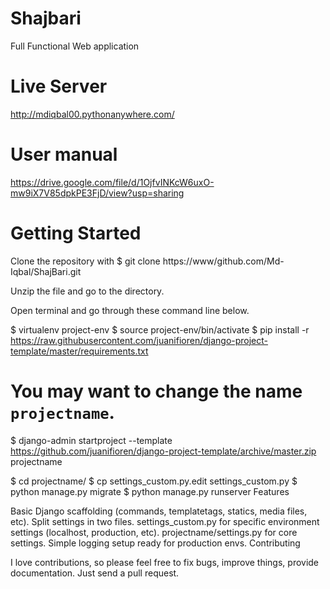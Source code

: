 # Shajbari
  Full Functional Web application


# Live Server
  http://mdiqbal00.pythonanywhere.com/
 
 
# User manual
  https://drive.google.com/file/d/1OjfvINKcW6uxO-mw9iX7V85dpkPE3FjD/view?usp=sharing

# Getting Started

Clone the repository with 
$ git clone https://www/github.com/Md-Iqbal/ShajBari.git

Unzip the file and go to the directory.

Open terminal and go through these command line below.

$ virtualenv project-env
$ source project-env/bin/activate
$ pip install -r https://raw.githubusercontent.com/juanifioren/django-project-template/master/requirements.txt

# You may want to change the name `projectname`.
$ django-admin startproject --template https://github.com/juanifioren/django-project-template/archive/master.zip projectname

$ cd projectname/
$ cp settings_custom.py.edit settings_custom.py
$ python manage.py migrate
$ python manage.py runserver
Features

Basic Django scaffolding (commands, templatetags, statics, media files, etc).
Split settings in two files. settings_custom.py for specific environment settings (localhost, production, etc). projectname/settings.py for core settings.
Simple logging setup ready for production envs.
Contributing

I love contributions, so please feel free to fix bugs, improve things, provide documentation. Just send a pull request.
